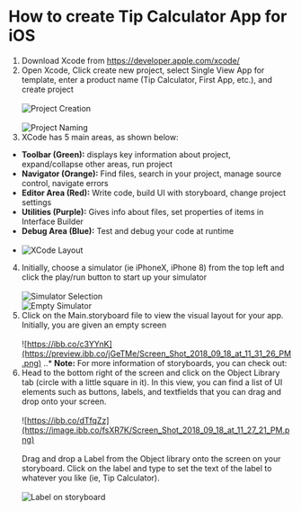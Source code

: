 # How to create Tip Calculator App for iOS

1. Download Xcode from https://developer.apple.com/xcode/
2. Open Xcode, Click create new project, select Single View App for template, enter a product name (Tip Calculator, First App, etc.), and create project <br /> <br />
![Project Creation](https://image.ibb.co/iY851e/Screen_Shot_2018_09_18_at_11_13_33_PM.png) <br /><br />
![Project Naming](https://image.ibb.co/hccLZz/Screen_Shot_2018_09_18_at_11_14_13_PM.png)
3. XCode has 5 main areas, as shown below:
  * **Toolbar (Green):** displays key information about project, expand/collapse other areas, run project
  * **Navigator (Orange):** Find files, search in your project, manage source control, navigate errors
  * **Editor Area (Red):** Write code, build UI with storyboard, change project settings
  * **Utilities (Purple):** Gives info about files, set properties of items in Interface Builder
  * **Debug Area (Blue):** Test and debug your code at runtime <br /> <br />
  * ![XCode Layout](https://cdn.rawgit.com/MakeSchool-Tutorials/Magic-8Ball-Swift4/master/P2-New-Project/assets/xcode_areas.png)
4. Initially, choose a simulator (ie iPhoneX, iPhone 8) from the top left and click the play/run button to start up your simulator <br /><br />
![Simulator Selection](https://preview.ibb.co/c19Zuz/Screen_Shot_2018_09_18_at_11_20_27_PM.png) <br />
![Empty Simulator](https://preview.ibb.co/nJXhge/Screen_Shot_2018_09_18_at_11_22_25_PM.png)
5. Click on the Main.storyboard file to view the visual layout for your app. Initially, you are given an empty screen <br /> <br />
![https://ibb.co/c3YYnK](https://preview.ibb.co/jGeTMe/Screen_Shot_2018_09_18_at_11_31_26_PM.png)
..* **Note:** For more information of storyboards, you can check out:
6. Head to the bottom right of the screen and click on the Object Library tab (circle with a little square in it). In this view, you can find a list of UI elements such as buttons, labels, and textfields that you can drag and drop onto your screen. <br /> <br />
![https://ibb.co/dTfqZz](https://image.ibb.co/fsXR7K/Screen_Shot_2018_09_18_at_11_27_21_PM.png) <br /> <br />
Drag and drop a Label from the Object library onto the screen on your storyboard. Click on the label and type to set the text of the label to whatever you like (ie, Tip Calculator). <br /> <br />
![Label on storyboard](https://preview.ibb.co/hitoMe/Screen_Shot_2018_09_18_at_11_40_11_PM.png)






